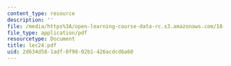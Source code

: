 ```yaml
---
content_type: resource
description: ''
file: /media/https%3A/open-learning-course-data-rc.s3.amazonaws.com/18-034-honors-differential-equations-spring-2004/2d634d581adf0f9802b1426acdcd6a60_lec24.pdf
file_type: application/pdf
resourcetype: Document
title: lec24.pdf
uid: 2d634d58-1adf-0f98-02b1-426acdcd6a60
---
```

